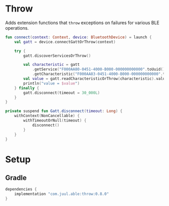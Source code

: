 # Throw

Adds extension functions that `throw` exceptions on failures for various BLE operations.

```kotlin
fun connect(context: Context, device: BluetoothDevice) = launch {
    val gatt = device.connectGattOrThrow(context)

    try {
        gatt.discoverServicesOrThrow()

        val characteristic = gatt
            .getService("F000AA80-0451-4000-B000-000000000000".toUuid())!!
            .getCharacteristic("F000AA83-0451-4000-B000-000000000000".toUuid())
        val value = gatt.readCharacteristicOrThrow(characteristic).value
        println("value = $value")
    } finally {
        gatt.disconnect(timeout = 30_000L)
    }
}

private suspend fun Gatt.disconnect(timeout: Long) {
    withContext(NonCancellable) {
        withTimeoutOrNull(timeout) {
            disconnect()
        }
    }
}
```

# Setup

## Gradle

```groovy
dependencies {
    implementation "com.juul.able:throw:0.8.0"
}
```
